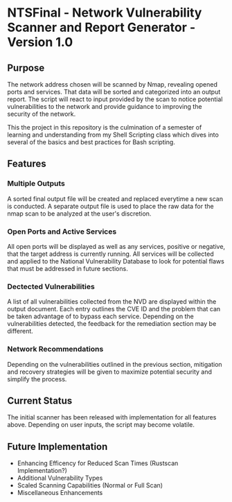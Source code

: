 # NTSFinal - Network Vulnerability Scanner and Report Generator - Version 1.0

## Purpose
The network address chosen will be scanned by Nmap, revealing opened ports and services. That data will be sorted and categorized into an output report. The script will react to input provided by the scan to notice potential vulnerabilities to the network and provide guidance to improving the security of the network.

This the project in this repository is the culmination of a semester of learning and understanding from my Shell Scripting class which dives into several of the basics and best practices for Bash scripting.

## Features

### Multiple Outputs
A sorted final output file will be created and replaced everytime a new scan is conducted. A separate output file is used to place the raw data for the nmap scan to be analyzed at the user's discretion.

### Open Ports and Active Services
All open ports will be displayed as well as any services, positive or negative, that the target address is currently running. All services will be collected and applied to the National Vulnerability Database to look for potential flaws that must be addressed in future sections.

### Dectected Vulnerabilities
A list of all vulnerabilities collected from the NVD are displayed within the output document. Each entry outlines the CVE ID and the problem that can be taken advantage of to bypass each service. Depending on the vulnerabilities detected, the feedback for the remediation section may be different.

### Network Recommendations
Depending on the vulnerabilities outlined in the previous section, mitigation and recovery strategies will be given to maximize potential security and simplify the process.

## Current Status
The initial scanner has been released with implementation for all features above. Depending on user inputs, the script may become volatile.

## Future Implementation
* Enhancing Efficency for Reduced Scan Times (Rustscan Implementation?)
* Additional Vulnerability Types
* Scaled Scanning Capabilities (Normal or Full Scan)
* Miscellaneous Enhancements
